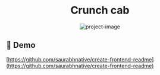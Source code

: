 <h1 align="center" id="title">Crunch cab</h1>

<p align="center"><img src="[https://socialify.git.ci/jabinv13/mernstack-c-catalog-service/image?language=1&amp](https://i.postimg.cc/NFRrZr8q/Screenshot-2024-11-21-201716.jpg);name=1&amp;owner=1&amp;pattern=Overlapping%20Hexagons&amp;stargazers=1&amp;theme=Dark" alt="project-image"></p>

<h2>🚀 Demo</h2>

[https://github.com/saurabhnative/create-frontend-readme](https://github.com/saurabhnative/create-frontend-readme)
